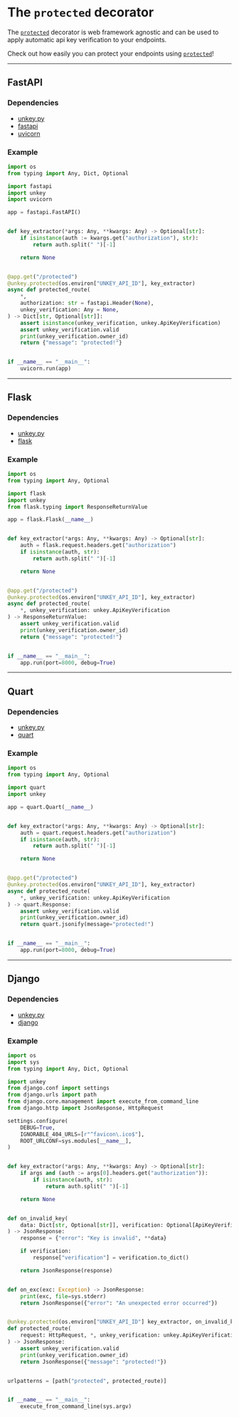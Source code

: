 # The `protected` decorator

The [`protected`](/unkey.py/reference/decorators/#unkey.decorators.protected)
decorator is web framework agnostic and can be used to apply automatic api key
verification to your endpoints.

Check out how easily you can protect your endpoints using
[`protected`](/unkey.py/reference/decorators/#unkey.decorators.protected)!

---

## FastAPI

### Dependencies

- [unkey.py](https://pypi.org/project/unkey.py/)
- [fastapi](https://pypi.org/project/fastapi/)
- [uvicorn](https://pypi.org/project/uvicorn/)

### Example

```py
import os
from typing import Any, Dict, Optional

import fastapi
import unkey
import uvicorn

app = fastapi.FastAPI()


def key_extractor(*args: Any, **kwargs: Any) -> Optional[str]:
    if isinstance(auth := kwargs.get("authorization"), str):
        return auth.split(" ")[-1]

    return None


@app.get("/protected")
@unkey.protected(os.environ["UNKEY_API_ID"], key_extractor)
async def protected_route(
    *,
    authorization: str = fastapi.Header(None),
    unkey_verification: Any = None,
) -> Dict[str, Optional[str]]:
    assert isinstance(unkey_verification, unkey.ApiKeyVerification)
    assert unkey_verification.valid
    print(unkey_verification.owner_id)
    return {"message": "protected!"}


if __name__ == "__main__":
    uvicorn.run(app)
```

---

## Flask

### Dependencies

- [unkey.py](https://pypi.org/project/unkey.py/)
- [flask](https://pypi.org/project/flask/)

### Example

```py
import os
from typing import Any, Optional

import flask
import unkey
from flask.typing import ResponseReturnValue

app = flask.Flask(__name__)


def key_extractor(*args: Any, **kwargs: Any) -> Optional[str]:
    auth = flask.request.headers.get("authorization")
    if isinstance(auth, str):
        return auth.split(" ")[-1]

    return None


@app.get("/protected")
@unkey.protected(os.environ["UNKEY_API_ID"], key_extractor)
async def protected_route(
    *, unkey_verification: unkey.ApiKeyVerification
) -> ResponseReturnValue:
    assert unkey_verification.valid
    print(unkey_verification.owner_id)
    return {"message": "protected!"}


if __name__ == "__main__":
    app.run(port=8000, debug=True)
```

---

## Quart

### Dependencies

- [unkey.py](https://pypi.org/project/unkey.py/)
- [quart](https://pypi.org/project/quart/)

### Example

```py
import os
from typing import Any, Optional

import quart
import unkey

app = quart.Quart(__name__)


def key_extractor(*args: Any, **kwargs: Any) -> Optional[str]:
    auth = quart.request.headers.get("authorization")
    if isinstance(auth, str):
        return auth.split(" ")[-1]

    return None


@app.get("/protected")
@unkey.protected(os.environ["UNKEY_API_ID"], key_extractor)
async def protected_route(
    *, unkey_verification: unkey.ApiKeyVerification
) -> quart.Response:
    assert unkey_verification.valid
    print(unkey_verification.owner_id)
    return quart.jsonify(message="protected!")


if __name__ == "__main__":
    app.run(port=8000, debug=True)
```

---

## Django

### Dependencies

- [unkey.py](https://pypi.org/project/unkey.py/)
- [django](https://pypi.org/project/django/)

### Example

```py
import os
import sys
from typing import Any, Dict, Optional

import unkey
from django.conf import settings
from django.urls import path
from django.core.management import execute_from_command_line
from django.http import JsonResponse, HttpRequest

settings.configure(
    DEBUG=True,
    IGNORABLE_404_URLS=[r"^favicon\.ico$"],
    ROOT_URLCONF=sys.modules[__name__],
)


def key_extractor(*args: Any, **kwargs: Any) -> Optional[str]:
    if args and (auth := args[0].headers.get("authorization")):
        if isinstance(auth, str):
            return auth.split(" ")[-1]

    return None


def on_invalid_key(
    data: Dict[str, Optional[str]], verification: Optional[ApiKeyVerification]
) -> JsonResponse:
    response = {"error": "Key is invalid", **data}

    if verification:
        response["verification"] = verification.to_dict()

    return JsonResponse(response)


def on_exc(exc: Exception) -> JsonResponse:
    print(exc, file=sys.stderr)
    return JsonResponse({"error": "An unexpected error occurred"})


@unkey.protected(os.environ["UNKEY_API_ID"] key_extractor, on_invalid_key, on_exc)
def protected_route(
    request: HttpRequest, *, unkey_verification: unkey.ApiKeyVerification
) -> JsonResponse:
    assert unkey_verification.valid
    print(unkey_verification.owner_id)
    return JsonResponse({"message": "protected!"})


urlpatterns = [path("protected", protected_route)]


if __name__ == "__main__":
    execute_from_command_line(sys.argv)
```
